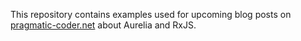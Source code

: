 This repository contains examples used for upcoming blog posts on [pragmatic-coder.net](http://pragmatic-coder.net) about Aurelia and RxJS.
